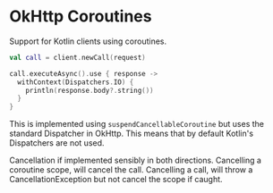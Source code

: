 OkHttp Coroutines
=================

Support for Kotlin clients using coroutines.

```kotlin
val call = client.newCall(request)

call.executeAsync().use { response ->
  withContext(Dispatchers.IO) {
    println(response.body?.string())
  }
}
```

This is implemented using `suspendCancellableCoroutine`
but uses the standard Dispatcher in OkHttp. This means
that by default Kotlin's Dispatchers are not used.

Cancellation if implemented sensibly in both directions.
Cancelling a coroutine scope, will cancel the call.
Cancelling a call, will throw a CancellationException
but not cancel the scope if caught.
